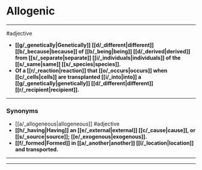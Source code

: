 # Allogenic
---
#adjective
- **[[g/_genetically|Genetically]] [[d/_different|different]] [[b/_because|because]] of [[b/_being|being]] [[d/_derived|derived]] from [[s/_separate|separate]] [[i/_individuals|individuals]] of the [[s/_same|same]] [[s/_species|species]].**
- **Of a [[r/_reaction|reaction]] that [[o/_occurs|occurs]] when [[c/_cells|cells]] are transplanted [[i/_into|into]] a [[g/_genetically|genetically]] [[d/_different|different]] [[r/_recipient|recipient]].**
---
### Synonyms
- [[a/_allogeneous|allogeneous]]
#adjective
- **[[h/_having|Having]] an [[e/_external|external]] [[c/_cause|cause]], or [[s/_source|source]]; [[e/_exogenous|exogenous]].**
- **[[f/_formed|Formed]] in [[a/_another|another]] [[l/_location|location]] and transported.**
---
---
